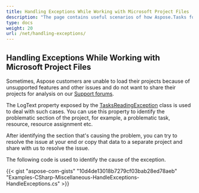 ```yaml
---
title: Handling Exceptions While Working with Microsoft Project Files
description: "The page contains useful scenarios of how Aspose.Tasks for .NET can be applied to handle exceptions while reading Microsoft Project (MPP/XML) files."
type: docs
weight: 20
url: /net/handling-exceptions/
---
```


## **Handling Exceptions While Working with Microsoft Project Files**
Sometimes, Aspose customers are unable to load their projects because of unsupported features and other issues and do not want to share their projects for analysis on our [Support forums](https://forum.aspose.com/).

The LogText property exposed by the [TasksReadingException]() class is used to deal with such cases. You can use this property to identify the problematic section of the project, for example, a problematic task, resource, resource assignment etc.

After identifying the section that's causing the problem, you can try to resolve the issue at your end or copy that data to a separate project and share with us to resolve the issue.

The following code is used to identify the cause of the exception.

{{< gist "aspose-com-gists" "10d4de13018b7279cf03bab28ed78aeb" "Examples-CSharp-Miscellaneous-HandleExceptions-HandleExceptions.cs" >}}
